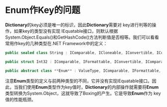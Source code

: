 # Enum作Key的问题

**Dictionary**的key必须是唯一的标识，因此**Dictionary**需要对 key进行判等的操作，如果key的类型没有实现 IEquatable接口，则默认根据System.Object.Equals()和GetHashCode()方法判断值是否相等。我们可以看看常用作key的几种类型在.NET Framework中的定义：
``` csharp
public sealed class String : IComparable, ICloneable, IConvertible, IComparable<string>, IEnumerable<string>, IEnumerable, IEquatable<string> 

public struct Int32 : IComparable, IFormattable, IConvertible, IComparable<int>, IEquatable<int> 

public abstract class **Enum** : ValueType, IComparable, IFormattable, IConvertible
```
注意**Enum**类型的定义与前两种类型的不同，它并没有实现IEquatable接口。因此，当我们使用**Enum**类型作为key值时，**Dictionary**的内部操作就需要将**Enum**类型转换为System.Object，这就导致了Boxing的产生。它是导致**Enum**作为 key值的性能瓶颈。
